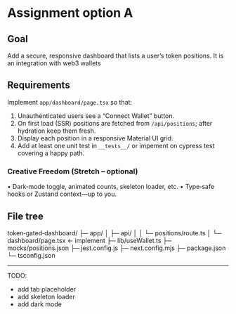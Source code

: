 # Assignment option A

## Goal
Add a secure, responsive dashboard that lists a user’s token positions. It is an integration with web3 wallets

## Requirements
Implement `app/dashboard/page.tsx` so that:
1. Unauthenticated users see a “Connect Wallet” button.
2. On first load (SSR) positions are fetched from `/api/positions`; after hydration keep them fresh.
3. Display each position in a responsive Material UI grid.
4. Add at least one unit test in `__tests__/` or impement on cypress test covering a happy path.

### Creative Freedom (Stretch – optional)
• Dark‑mode toggle, animated counts, skeleton loader, etc.
• Type‑safe hooks or Zustand context—up to you.

## File tree
token‑gated‑dashboard/
├─ app/
│  ├─ api/
│  │  └─ positions/route.ts
│  └─ dashboard/page.tsx          ← implement
├─ lib/useWallet.ts
├─ mocks/positions.json
├─ jest.config.js
├─ next.config.mjs
├─ package.json
└─ tsconfig.json


___________________


TODO:
- add tab placeholder
- add skeleton loader
- add dark mode
